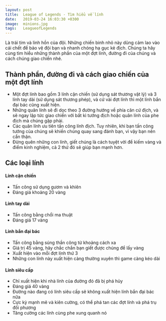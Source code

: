 ```yaml
---
layout: post
title:  League of Legends - Tìm hiểu về lính
date:   2019-03-24 16:03:30 +0300
image:  minions.jpg
tags:   LeagueofLegends
---
```


Là trái tim và linh hồn của đội. Những chiến binh nhỏ này dũng cảm lao vào cái chết để bảo vệ đội bạn và nhanh chóng hạ gục kẻ địch. Chúng ta hãy cùng tìm hiểu những thành phần của một đợt lính, đường đi của chúng và cách chúng giao chiến nhé. 

## Thành phần, đường đi và cách giao chiến của một đợt lính

* Một đợt lính bao gồm 3 lính cận chiến (sử dụng sát thương vật lý) và 3 lính tay dài (sử dụng sát thương phép), và cứ vài đợt lính thì một lính bắn đại bác cũng xuất hiện.
* Những quân lính sẽ đi dọc theo 3 đường hướng về phía căn cứ địch, và sẽ ngay lập tức giao chiến với bất kì tướng địch hoặc quân lính của phe địch mà chúng gặp phải.
* Các quân lính ưu tiên tấn công lính địch. Tuy nhiên, khi bạn tấn công tướng của chúng sẽ khiến chúng quay sang đánh bạn, vì vậy bạn nên cẩn thận.
* Đừng quên những con lính, giết chúng là cách tuyệt vời để kiếm vàng và điểm kinh nghiệm, cả 2 thứ đó sẽ giúp bạn mạnh hơn.

## Các loại lính

#### Lính cận chiến
* Tấn công sử dụng gươm và khiên
* Đáng giá khoảng 20 vàng

#### Lính tay dài
* Tấn công bằng chổi ma thuật
* Đáng giá 17 vàng

#### Lính bắn đại bác
* Tấn công bằng súng thần công từ khoảng cách xa
* Giá trị 45 vàng, hãy chắc chắn bạn giết được chúng để lấy vàng
* Xuất hiện vào mỗi đợt lính thứ 3
* Những con lính này xuất hiện càng thường xuyên thì game càng kéo dài

#### Lính siêu cấp
* Chỉ xuất hiện khi nhà lính của đường đó đã bị phá hủy
* Đáng giá 40 vàng
* Đường nào đang có lính siêu cấp sẽ không xuất hiện lính bắn đại bác nữa
* Cực kỳ mạnh mẽ và kiên cường, có thể phá tan các đợt lính và phá trụ đối phương
* Tăng cường các lính cùng phe xung quanh nó
